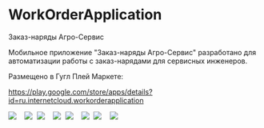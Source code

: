 # WorkOrderApplication

Заказ-наряды Агро-Сервис

Мобильное приложение "Заказ-наряды Агро-Сервис" разработано для автоматизации работы с заказ-нарядами для сервисных инженеров.

Размещено в Гугл Плей Маркете:

https://play.google.com/store/apps/details?id=ru.internetcloud.workorderapplication

<kbd>
  <img src="/screenshots/Login.png"> 
</kbd>
&#160;
<kbd>
  <img src="/screenshots/Synchronisation.png"> 
</kbd>


<kbd>
  <img src="/screenshots/WorkOrderList.png"> 
</kbd>
&#160;
<kbd>
  <img src="/screenshots/WorkOrderTop.png"> 
</kbd>


<kbd>
  <img src="/screenshots/WorkOrderBottom.png"> 
</kbd>
&#160;
<kbd>
  <img src="/screenshots/InputWork.png"> 
</kbd>


<kbd>
  <img src="/screenshots/Filter.png"> 
</kbd>
&#160;
<kbd>
  <img src="/screenshots/FilteredList.png"> 
</kbd>
